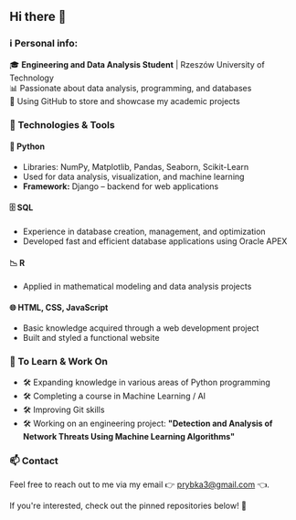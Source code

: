 ## Hi there 👋

### ℹ️ Personal info:

🎓 **Engineering and Data Analysis Student** | Rzeszów University of Technology  
📊 Passionate about data analysis, programming, and databases  
💾 Using GitHub to store and showcase my academic projects  

### 🔧 Technologies & Tools  

#### 🐍 Python  
- Libraries: NumPy, Matplotlib, Pandas, Seaborn, Scikit-Learn  
- Used for data analysis, visualization, and machine learning  
- **Framework:** Django – backend for web applications  

#### 🗄️ SQL  
- Experience in database creation, management, and optimization  
- Developed fast and efficient database applications using Oracle APEX  

#### 📉 R  
- Applied in mathematical modeling and data analysis projects  

#### 🌐 HTML, CSS, JavaScript  
- Basic knowledge acquired through a web development project  
- Built and styled a functional website  

### 🎯 To Learn & Work On  
- 🛠️ Expanding knowledge in various areas of Python programming  
- 🛠️ Completing a course in Machine Learning / AI  
- 🛠️ Improving Git skills  
- 🛠️ Working on an engineering project: **"Detection and Analysis of Network Threats Using Machine Learning Algorithms"**  

### 📫 Contact  
Feel free to reach out to me via my email 👉 prybka3@gmail.com 👈. 

If you're interested, check out the pinned repositories below! 📌
